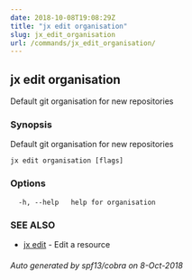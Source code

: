 ```yaml
---
date: 2018-10-08T19:08:29Z
title: "jx edit organisation"
slug: jx_edit_organisation
url: /commands/jx_edit_organisation/
---
```

## jx edit organisation

Default git organisation for new repositories

### Synopsis

Default git organisation for new repositories

```
jx edit organisation [flags]
```

### Options

```
  -h, --help   help for organisation
```

### SEE ALSO

* [jx edit](/commands/jx_edit/)	 - Edit a resource

###### Auto generated by spf13/cobra on 8-Oct-2018
